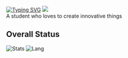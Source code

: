 [![Typing SVG](https://readme-typing-svg.demolab.com?font=JetBrains+Mono&size=40&duration=4000&pause=300&center=true&color=F76464&repeat=true&width=640&height=100&lines=Four+years+of+experience;Focus+on+new+technologies;Being+good+at+what+I+do)](https://git.io/typing-svg)
![](https://komarev.com/ghpvc/?username=kaicsm)  
A student who loves to create innovative things
## Overall Status 
![Stats](https://github-readme-stats-sigma-five.vercel.app/api?username=kaicsm&show_icons=true&theme=omni)
![Lang](https://github-readme-stats-sigma-five.vercel.app/api/top-langs/?username=kaicsm&hide=html,css&theme=omni)
